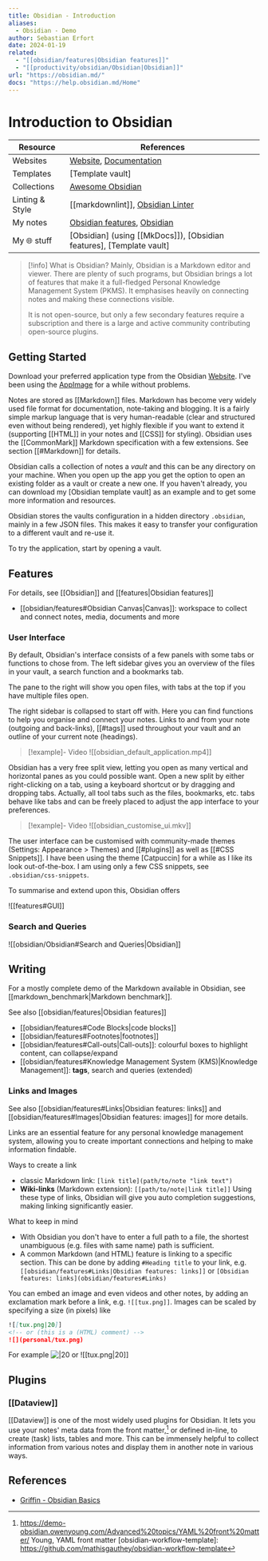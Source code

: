 ```yaml
---
title: Obsidian - Introduction
aliases:
  - Obsidian - Demo
author: Sebastian Erfort
date: 2024-01-19
related:
  - "[[obsidian/features|Obsidian features]]"
  - "[[productivity/obsidian/Obsidian|Obsidian]]"
url: "https://obsidian.md/"
docs: "https://help.obsidian.md/Home"
---
```


# Introduction to Obsidian

| Resource        | References                                                                                                                                                                                                                                                                                                         |
| --------------- | ------------------------------------------------------------------------------------------------------------------------------------------------------------------------------------------------------------------------------------------------------------------------------------------------------------------ |
| Websites        | [Website], [Documentation] |
| Templates       | [Template vault] |
| Collections     | [Awesome Obsidian] |
| Linting & Style | [[markdownlint]], [Obsidian Linter](Obsidian.md#^f0ca06) |
| My notes        | [Obsidian features](obsidian/features), [Obsidian](productivity/obsidian/Obsidian) |
| My 🌐 stuff     | [Obsidian] (using [[MkDocs]]), [Obsidian features], [Template vault] |

> [!info] What is Obsidian?
> Mainly, Obsidian is a Markdown editor and viewer. There are plenty of such programs, but Obsidian brings a lot of features that make it a full-fledged Personal Knowledge Management System (PKMS). It emphasises heavily on connecting notes and making these connections visible.
>
> It is not open-source, but only a few secondary features require a subscription and there is a large and active community contributing open-source plugins.


## Getting Started

Download your preferred application type from the Obsidian [Website]. I've been using the [AppImage](https://appimage.org) for a while without problems.

Notes are stored as [[Markdown]] files. Markdown has become very widely used file format for documentation, note-taking and blogging. It is a fairly simple markup language that is very human-readable (clear and structured even without being rendered), yet highly flexible if you want to extend it (supporting [[HTML]] in your notes and [[CSS]] for styling). Obsidian uses the [[CommonMark]] Markdown specification with a few extensions. See section [[#Markdown]] for details.

Obsidian calls a collection of notes a *vault* and this can be any directory on your machine. When you open up the app you get the option to open an existing folder as a vault or create a new one. If you haven't already, you can download my [Obsidian template vault] as an example and to get some more information and resources.

Obsidian stores the vaults configuration in a hidden directory `.obsidian`, mainly in a few JSON files. This makes it easy to transfer your configuration to a different vault and re-use it.

To try the application, start by opening a vault.


## Features

For details, see [[Obsidian]] and [[features|Obsidian features]]

- [[obsidian/features#Obsidian Canvas|Canvas]]: workspace to collect and connect notes, media, documents and more

### User Interface

By default, Obsidian's interface consists of a few panels with some tabs or functions to chose from. The left sidebar gives you an overview of the files in your vault, a search function and a bookmarks tab.

The pane to the right will show you open files, with tabs at the top if you have multiple files open.

The right sidebar is collapsed to start off with.  Here you can find functions to help you organise and connect your notes. Links to and from your note (outgoing and back-links), [[#tags]] used throughout your vault and an outline of your current note (headings).

> [!example]- Video
> ![[obsidian_default_application.mp4]]

Obsidian has a very free split view, letting you open as many vertical and horizontal panes as you could possible want. Open a new split by either right-clicking on a tab, using a keyboard shortcut or by dragging and dropping tabs. Actually, all tool tabs such as the files, bookmarks, etc. tabs behave like tabs and can be freely placed to adjust the app interface to your preferences.

> [!example]- Video
> ![[obsidian_customise_ui.mkv]]

The user interface can be customised with community-made themes (Settings: Appearance > Themes) and [[#plugins]] as well as [[#CSS Snippets]]. I have been using the theme [Catpuccin] for a while as I like its look out-of-the-box. I am using only a few CSS snippets, see `.obsidian/css-snippets`.

To summarise and extend upon this, Obsidian offers

![[features#GUI]]

### Search and Queries
 ![[obsidian/Obsidian#Search and Queries|Obsidian]]

## Writing

For a mostly complete demo of the Markdown available in Obsidian, see [[markdown_benchmark|Markdown benchmark]].

See also [[obsidian/features|Obsidian features]]

- [[obsidian/features#Code Blocks|code blocks]]
- [[obsidian/features#Footnotes|footnotes]]
- [[obsidian/features#Call-outs|Call-outs]]: colourful boxes to highlight content, can collapse/expand
- [[obsidian/features#Knowledge Management System (KMS)|Knowledge Management]]: **tags**, search and queries (extended)

### Links and Images

See also [[obsidian/features#Links|Obsidian features: links]] and [[obsidian/features#Images|Obsidian features: images]] for more details.

Links are an essential feature for any personal knowledge management system, allowing you to create important connections and helping to make information findable.

Ways to create a link

- classic Markdown link: `[link title](path/to/note "link text")`
- **Wiki-links** (Markdown extension): `[[path/to/note|link title]]`
  Using these type of links, Obsidian will give you auto completion suggestions, making linking significantly easier.

What to keep in mind

- With Obsidian you don't have to enter a full path to a file, the shortest unambiguous (e.g. files with same name) path is sufficient.
- A common Markdown (and HTML) feature is linking to a specific section. This can be done by adding `#Heading title` to your link, e.g. `[[obsidian/features#Links|Obsidian features: links]]` or `[Obsidian features: links](obsidian/features#Links)`

You can embed an image and even videos and other notes, by adding an exclamation mark before a link, e.g. `![[tux.png]]`. Images can be scaled by specifying a size (in pixels) like

```markdown
![[tux.png|20]]
<!-- or (this is a (HTML) comment) -->
![](personal/tux.png)
```

For example ![|20](tux.png) or ![[tux.png|20]]


## Plugins

### [[Dataview]]

[[Dataview]] is one of the most widely used plugins for Obsidian. It lets you use your notes' meta data from the front matter,[^young] or defined in-line, to create (task) lists, tables and more. This can be immensely helpful to collect information from various notes and display them in another note in various ways.

## References

- [Griffin - Obsidian Basics][griffin]

[Website]: <https://obsidian.md/>
[Documentation]: <https://help.obsidian.md/Home>
[Awesome Obsidian]: <https://gitlab.com/treetanium1/resources/obsidian/obsidian-template>
[obsidian-linter]: <https://github.com/platers/obsidian-linter>
[griffin]:  <https://rossgriffin.com/tutorials/obsidian-basics-guide/> "Griffin - Obsidian Basics"
[^griffin]:  [griffin]
[^young]: <https://demo-obsidian.owenyoung.com/Advanced%20topics/YAML%20front%20matter/> Young, YAML front matter
[obsidian-workflow-template]: <https://github.com/mathisgauthey/obsidian-workflow-template>
[^mkdocs-attrlist]: e.g. in Python-Markdown extension `attr_list`
[Obsidian]: <https://sebastianerfort.github.io/notes/seb_pub/tech/productivity/Obsidian/Obsidian/>
[Obsidian features]: <https://sebastianerfort.github.io/notes/seb_pub/tech/productivity/Obsidian/features/>
[Template vault]: <https://gitlab.com/treetanium1/resources/obsidian/obsidian-template>
